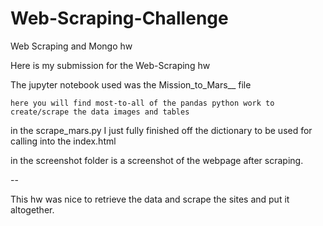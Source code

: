 # Web-Scraping-Challenge
Web Scraping and Mongo hw

Here is my submission for the Web-Scraping hw

The jupyter notebook used was the Mission_to_Mars__ file

    here you will find most-to-all of the pandas python work to create/scrape the data images and tables

in the scrape_mars.py I just fully finished off the dictionary to be used for calling into the index.html

in the screenshot folder is a screenshot of the webpage after scraping.

--

This hw was nice to retrieve the data and scrape the sites and put it altogether. 